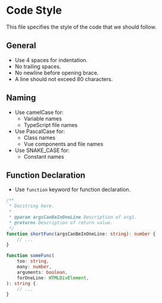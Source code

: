 # Code Style

This file specifies the style of the code that we should follow.

## General

- Use 4 spaces for indentation.
- No trailing spaces.
- No newline before opening brace.
- A line should not exceed 80 characters.

## Naming

- Use camelCase for:
    - Variable names
    - TypeScript file names
- Use PascalCase for:
    - Class names
    - Vue components and file names
- Use SNAKE_CASE for:
    - Constant names

## Function Declaration

- Use `function` keyword for function declaration.

```typescript
/**
 * Docstring here.
 * 
 * @param argsCanBeInOneLine Description of arg1.
 * @returns Description of return value.
 */
function shortFunc(argsCanBeInOneLine: string): number {
    // ...
}

function someFunc(
    too: string,
    many: number,
    arguments: boolean,
    forOneLine: HTMLDivElement,
): string {
    // ...
}
```
